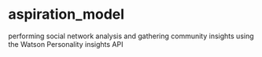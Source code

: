 # aspiration_model
performing social network analysis and gathering community insights using the Watson Personality insights API
